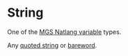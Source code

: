 # String

One of the [MGS Natlang variable](../../mgs/variables_mgs) types.

Any [quoted string](../../mgs/variables/quoted_string) or [bareword](../../#bareword).
